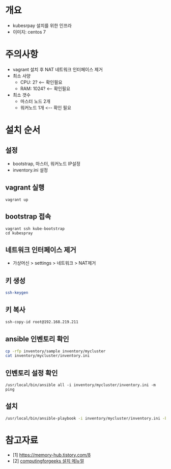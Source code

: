 # 개요
* kubesrpay 설치를 위한 인프라
* 이미지: centos 7

# 주의사항
* vagrant 설치 후 NAT 네트워크 인터페이스 제거
* 최소 사양
  * CPU: 2? <-- 확인필요
  * RAM: 1024? <-- 확인필요
* 최소 갯수
  * 마스터 노드 2개
  * 워커노드 1개 <-- 확인 필요
 
# 설치 순서
## 설정
* bootstrap, 마스터, 워커노드 IP설정
* inventory.ini 설정

## vagrant 실행
```
vagrant up
```

## bootstrap 접속
```
vagrant ssh kube-bootstrap
cd kubespray
```

## 네트워크 인터페이스 제거
* 가상머신 > settings > 네트워크 > NAT제거

## 키 생성
```sh
ssh-keygen
```

## 키 복사
```sh
ssh-copy-id root@192.168.219.211
```

## ansible 인벤토리 확인
```sh
cp -rfp inventory/sample inventory/mycluster
cat inventory/mycluster/inventory.ini
```

## 인벤토리 설정 확인
```
/usr/local/bin/ansible all -i inventory/mycluster/inventory.ini -m ping
```

## 설치
```sh
/usr/local/bin/ansible-playbook -i inventory/mycluster/inventory.ini -become --become-user=root cluster.yml
```

# 참고자료
* [1] https://memory-hub.tistory.com/8
* [2] [computingforgeeks 설치 메뉴얼](https://computingforgeeks.com/deploy-kubernetes-cluster-centos-kubespray/)